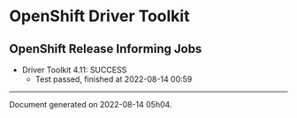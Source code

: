 
OpenShift Driver Toolkit
========================

OpenShift Release Informing Jobs
--------------------------------



* Driver Toolkit 4.11: SUCCESS
  - Test passed, finished at 2022-08-14 00:59






---
Document generated on 2022-08-14 05h04.
